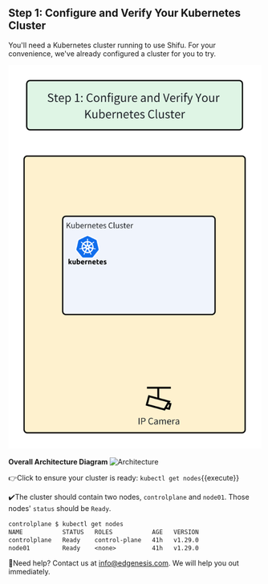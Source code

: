 ## Step 1: Configure and Verify Your Kubernetes Cluster
You'll need a Kubernetes cluster running to use Shifu. For your convenience, we've already configured a cluster for you to try.

![step1](../../images/shifu/step1.png)

**Overall Architecture Diagram**
![Architecture](../images/shifu/overall_architecture.png)


👉Click to ensure your cluster is ready: `kubectl get nodes`{{execute}}


✔️The cluster should contain two nodes, `controlplane` and `node01`. Those nodes' `status` should be `Ready`.
```
controlplane $ kubectl get nodes
NAME           STATUS   ROLES           AGE   VERSION
controlplane   Ready    control-plane   41h   v1.29.0
node01         Ready    <none>          41h   v1.29.0
```



🔔Need help? Contact us at [info@edgenesis.com](mailto:info@edgenesis.com). We will help you out immediately.
